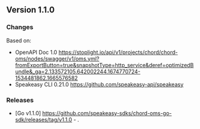 

## Version 1.1.0
### Changes
Based on:
- OpenAPI Doc 1.0 https://stoplight.io/api/v1/projects/chord/chord-oms/nodes/swagger/v1/oms.yml?fromExportButton=true&snapshotType=http_service&deref=optimizedBundle&_ga=2.133572105.642002244.1674770724-1534481862.1665576582
- Speakeasy CLI 0.21.0 https://github.com/speakeasy-api/speakeasy
### Releases
- [Go v1.1.0] https://github.com/speakeasy-sdks/chord-oms-go-sdk/releases/tag/v1.1.0 - .